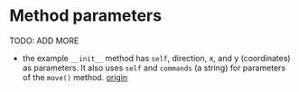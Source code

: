 # Method parameters

TODO: ADD MORE

- the example `__init__` method has `self`, direction, x, and y (coordinates) as parameters. It also uses `self` and `commands` (a string) for parameters of the `move()` method. [origin](./exercise-concepts/robot-simulator.md)
